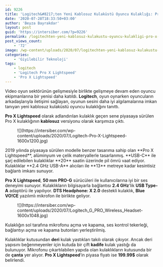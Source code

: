 ```yaml
---
id: 9226
title: 'Logitech&#8217;ten Yeni Kablosuz Kulaküstü Oyuncu Kulaklığı: Pro X Lightspeed'
date: '2020-07-28T18:33:50+03:00'
author: 'Beyza Bayrakdar'
layout: post
guid: 'https://intersiber.com/?p=9226'
permalink: /logitechten-yeni-kablosuz-kulakustu-oyuncu-kulakligi-pro-x-lightspeed/
post_views_count:
    - '72'
image: /wp-content/uploads/2020/07/logitechten-yeni-kablosuz-kulakustu-oyuncu-kulakligi-pro-x-lightspeed.jpg
categories:
    - 'Giyilebilir Teknoloji'
tags:
    - logitech
    - 'Logitech Pro X Lightspeed'
    - 'Pro X Lightspeed'
---
```


Video oyun sektörünün gelişmesiyle birlikte gelişmeye devam eden oyuncu ekipmanlarına bir yenisi daha katıldı. **Logitech**, oyun oynarken oyuncuların arkadaşlarıyla iletişimi sağlayan, oyunun sesini daha iyi algılamalarına imkan tanıyan yeni kablosuz kulaküstü oyuncu kulaklığını tanıttı.

**Pro X Lightspeed** olarak adlandırılan kulaklık geçen sene piyasaya sürülen Pro X kulaklığının **kablosuz** versiyonu olarak karşımıza çıktı.

<figure class="wp-block-image size-large">![](https://intersiber.com/wp-content/uploads/2020/07/Logitech-Pro-X-Lightspeed-1600x1200.jpg)</figure>2019 yılında piyasaya sürülen modelle benzer tasarıma sahip olan **Pro X Lightspeed**, alüminyum ve çelik materyallerle tasarlanmış. **USB-C** ile şarj edilebilen kulaklıklar **20** saatin üzerinde pil ömrü vaat ediyor. Kulaklıklar **2.4 GHz USB-A** alıcıları ile **13** metreye kadar kesintisiz bağlantı imkanı sunuyor.

**Pro X Lightspeed**, **50 mm PRO-G** sürücüleri ile kullanıcılarına iyi bir ses deneyimi sunuyor. Kulaklıkların bilgisayarla bağlantısı  **2.4 GHz**‘lik **USB Type-A** adaptörü ile yapılıyor. **DTS Headphone: X 2.0** destekli kulaklık, **Blue VO!CE** yazılımlı mikrofon ile birlikte geliyor.

<figure class="wp-block-image size-large">![](https://intersiber.com/wp-content/uploads/2020/07/Logitech_G_PRO_Wireless_Headset-1600x1048.jpg)</figure>Kulaklığın sol tarafına mikrofonu açma ve kapama, ses kontrol tekerleği, bağlantıyı açma ve kapama butonları yerleştirilmiş.

Kulaklıklar kutusundan **deri** kulak yastıkları takılı olarak çıkıyor. Ancak deri yapısını beğenmeyenler için kutuda bir çift **kadife** kulak yastığı da bulunuyor. Mikrofonu çıkartılabilen yapıda olan kulaklıkların kutusunda bir de **çanta** yer alıyor. **Pro X Lightspeed**‘in piyasa fiyatı ise **199.99$** olarak belirlendi.